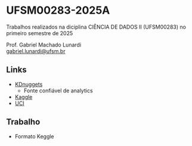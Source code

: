 # UFSM00283-2025A

Trabalhos realizados na diciplina CIÊNCIA DE DADOS II (UFSM00283) no primeiro semestre de 2025

Prof. Gabriel Machado Lunardi  
[gabriel.lunardi@ufsm.br](mailto:gabriel.lunardi@ufsm.br)  

## Links

- [KDnuggets](https://www.kdnuggets.com/datasets/index.html)
  - Fonte confiável de analytics
- [Kaggle](https://www.kaggle.com/)
- [UCI](https://archive.ics.uci.edu/datasets)

## Trabalho

- Formato Keggle
